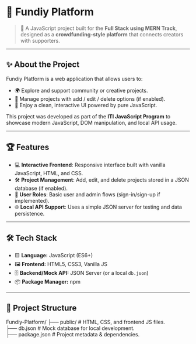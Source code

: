 # 🌟 Fundiy Platform

> 🚀 A JavaScript project built for the **Full Stack using MERN Track**, designed as a **crowdfunding-style platform** that connects creators with supporters.

---

## ✨ About the Project
Fundiy Platform is a web application that allows users to:
- 🌍 Explore and support community or creative projects.
- 📝 Manage projects with add / edit / delete options (if enabled).
- 🎨 Enjoy a clean, interactive UI powered by pure JavaScript.

This project was developed as part of the **ITI JavaScript Program** to showcase modern JavaScript, DOM manipulation, and local API usage.

---

## 🏆 Features
- 💻 **Interactive Frontend**: Responsive interface built with vanilla JavaScript, HTML, and CSS.
- 🛠️ **Project Management**: Add, edit, and delete projects stored in a JSON database (if enabled).
- 🔑 **User Roles**: Basic user and admin flows (sign-in/sign-up if implemented).
- 🌐 **Local API Support**: Uses a simple JSON server for testing and data persistence.

---

## 🛠️ Tech Stack
- 🟨 **Language:** JavaScript (ES6+)
- 🖼️ **Frontend:** HTML5, CSS3, Vanilla JS
- 🗄️ **Backend/Mock API:** JSON Server (or a local `db.json`)
- 📦 **Package Manager:** npm

---

## 📂 Project Structure
Fundiy-Platform/
├── public/ # HTML, CSS, and frontend JS files.<br>
├── db.json # Mock database for local development.<br>
├── package.json # Project metadata & dependencies.<br>
